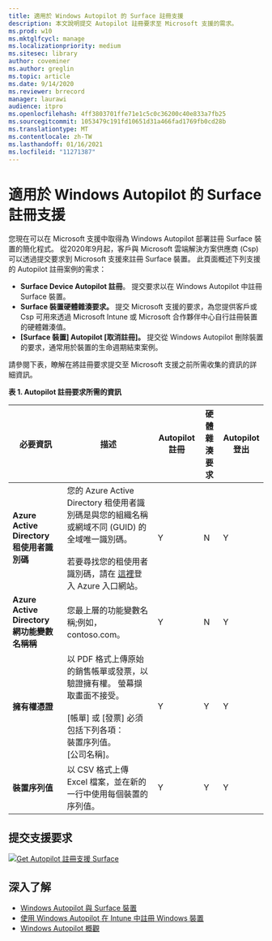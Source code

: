 ```yaml
---
title: 適用於 Windows Autopilot 的 Surface 註冊支援
description: 本文說明提交 Autopilot 註冊要求至 Microsoft 支援的需求。
ms.prod: w10
ms.mktglfcycl: manage
ms.localizationpriority: medium
ms.sitesec: library
author: coveminer
ms.author: greglin
ms.topic: article
ms.date: 9/14/2020
ms.reviewer: brrecord
manager: laurawi
audience: itpro
ms.openlocfilehash: 4ff3803701ffe71e1c5c0c36200c40e833a7fb25
ms.sourcegitcommit: 1053479c191fd10651d31a466fad1769fb0cd28b
ms.translationtype: MT
ms.contentlocale: zh-TW
ms.lasthandoff: 01/16/2021
ms.locfileid: "11271387"
---
```

# 適用於 Windows Autopilot 的 Surface 註冊支援

您現在可以在 Microsoft 支援中取得為 Windows Autopilot 部署註冊 Surface 裝置的簡化程式。 從2020年9月起，客戶與 Microsoft 雲端解決方案供應商 (Csp) 可以透過提交要求到 Microsoft 支援來註冊 Surface 裝置。 此頁面概述下列支援的 Autopilot 註冊案例的需求：
 

- **Surface Device Autopilot 註冊**。 提交要求以在 Windows Autopilot 中註冊 Surface 裝置。
- **Surface 裝置硬體雜湊要求。** 提交 Microsoft 支援的要求，為您提供客戶或 Csp 可用來透過 Microsoft Intune 或 Microsoft 合作夥伴中心自行註冊裝置的硬體雜湊值。
- **[Surface 裝置] Autopilot [取消註冊]。** 提交從 Windows Autopilot 刪除裝置的要求，通常用於裝置的生命週期結束案例。

請參閱下表，瞭解在將註冊要求提交至 Microsoft 支援之前所需收集的資訊的詳細資訊。
 
**表 1. Autopilot 註冊要求所需的資訊**
 

| 必要資訊                   | 描述                                                                                                                                                                                                                                                                                    | Autopilot 註冊 | 硬體雜湊要求 | Autopilot<br>登出 |
| -------------------------------------- | ---------------------------------------------------------------------------------------------------------------------------------------------------------------------------------------------------------------------------------------------------------------------------------------------- | ---------------------- | --------------------- | --------------------------- |
| **Azure Active Directory 租使用者識別碼**   | 您的 Azure Active Directory 租使用者識別碼是與您的組織名稱或網域不同 (GUID) 的全域唯一識別碼。<br> <br>若要尋找您的租使用者識別碼，請在 [這裡](https://portal.azure.com/#blade/Microsoft_AAD_IAM/ActiveDirectoryMenuBlade/Properties)登入 Azure 入口網站。 | Y                      | N                     | Y                           |
| **Azure Active Directory 網功能變數名稱稱** | 您最上層的功能變數名稱;例如，contoso.com。                                                                                                                                                                                                                                          | Y                      | N                     | Y                           |
| **擁有權憑證**                 | 以 PDF 格式上傳原始的銷售帳單或發票，以驗證擁有權。 螢幕擷取畫面不接受。<br> <br>[帳單] 或 [發票] 必須包括下列各項：<br>裝置序列值。<br>[公司名稱]。                                                           | Y                      | Y                     | Y                           |
| **裝置序列值**              | 以 CSV 格式上傳 Excel 檔案，並在新的一行中使用每個裝置的序列值。                                                                                                                                                                                                                  | Y                      | Y                     | Y                           |

 

## 提交支援要求

  [![Get Autopilot 註冊支援 Surface](images/autopilot-reg-support-surface.png)](https://prod.support.services.microsoft.com/supportrequestform/0d8bf192-cab7-6d39-143d-5a17840b9f5f)
 
 
 
## 深入了解

- [Windows Autopilot 與 Surface 裝置](windows-autopilot-and-surface-devices.md)
- [使用 Windows Autopilot 在 Intune 中註冊 Windows 裝置](https://docs.microsoft.com/mem/autopilot/enrollment-autopilot)
- [Windows Autopilot 概觀](https://docs.microsoft.com/mem/autopilot/windows-autopilot)

 
 
 

